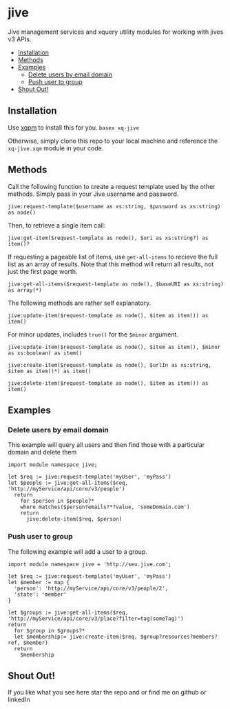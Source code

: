 # jive
Jive management services and xquery utility modules for working with jives v3 APIs.

 * [Installation](#installation)
 * [Methods](#methods)
 * [Examples](#examples)
   * [Delete users by email domain](#delete-users-by-email-domain)
   * [Push user to group](#push-user-to-group)
 * [Shout Out!](#shout-out)

## Installation
Use [xqpm][0] to install this for you. 
<code>basex xq-jive</code> 

Otherwise, simply clone this repo to your local machine and reference the <code>xq-jive.xqm</code> module in your code.

## Methods
Call the following function to create a request template used by the other methods. Simply pass in your Jive username and password.
```xquery
jive:request-template($username as xs:string, $password as xs:string) as node()
```

Then, to retrieve a single item call:
```xquery
jive:get-item($request-template as node(), $uri as xs:string?) as item()?
```

If requesting a pageable list of items, use <code>get-all-items</code> to recieve the full list as an array of results. Note that this method will return all results, not just the first page worth.
```xquery
jive:get-all-items($request-template as node(), $baseURI as xs:string) as array(*)
```

The following methods are rather self explanatory. 
```xquery
jive:update-item($request-template as node(), $item as item()) as item()
```

For minor updates, includes <code>true()</code> for the <code>$minor</code> argument.
```xquery
jive:update-item($request-template as node(), $item as item(), $minor as xs:boolean) as item()
```

```xquery
jive:create-item($request-template as node(), $urlIn as xs:string, $item as item()*) as item()
```
```xquery
jive:delete-item($request-template as node(), $item as item()) as item()
```

## Examples

### Delete users by email domain
This example will query all users and then find those with a particular
domain and delete them

```xquery
import module namespace jive;

let $req := jive:request-template('myUser', 'myPass') 
let $people := jive:get-all-items($req, 'http://myService/api/core/v3/people') 
  return
    for $person in $people?*
    where matches($person?emails?*?value, 'someDomain.com') 
    return
      jive:delete-item($req, $person)
```

### Push user to group
The following example will add a user to a group.
```xquery
import module namespace jive = 'http://seu.jive.com';

let $req := jive:request-template('myUser', 'myPass') 
let $member := map {
  'person': 'http://myService/api/core/v3/people/2',
  'state': 'member'
}
  
let $groups := jive:get-all-items($req, 'http://myService/api/core/v3/place?filter=tag(someTag)')
return
  for $group in $groups?*
  let $membership:= jive:create-item($req, $group?resources?members?ref, $member) 
  return
    $membership
```
## Shout Out!
If you like what you see here star the repo and or find me on github or linkedIn

[0]: http://www.github.com/james-jw/xqpm
